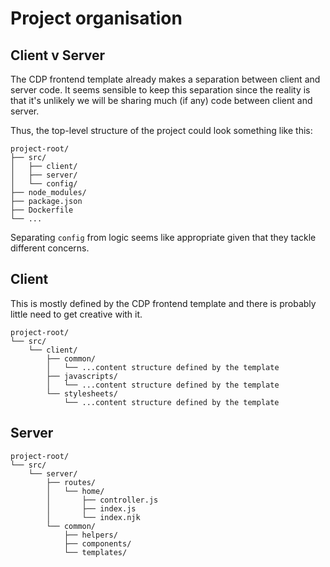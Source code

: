 <!-- markdownlint-disable MD040 -->

# Project organisation

## Client v Server

The CDP frontend template already makes a separation between client and server code. It seems sensible to keep this separation since the reality is that it's unlikely we will be sharing much (if any) code between client and server.

Thus, the top-level structure of the project could look something like this:

```
project-root/
├── src/
│   ├── client/
│   ├── server/
│   └── config/
├── node_modules/
├── package.json
├── Dockerfile
└── ...
```

Separating `config` from logic seems like appropriate given that they tackle different concerns.

## Client

This is mostly defined by the CDP frontend template and there is probably little need to get creative with it.

```
project-root/
└── src/
    └── client/
        ├── common/
        │   └── ...content structure defined by the template
        ├── javascripts/
        │   └── ...content structure defined by the template
        └── stylesheets/
            └── ...content structure defined by the template
```

## Server

```
project-root/
└── src/
    └── server/
        ├── routes/
        │   └── home/
        │       ├── controller.js
        │       ├── index.js
        │       └── index.njk
        └── common/
            ├── helpers/
            ├── components/
            └── templates/
```
